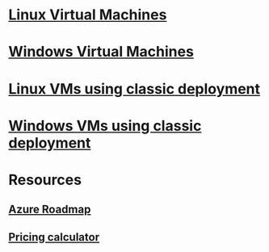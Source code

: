 # [Linux Virtual Machines](linux/overview.md)
# [Windows Virtual Machines](windows/overview.md)
# [Linux VMs using classic deployment](linux/overview.md?toc=%2fazure%2fvirtual-machines%2flinux%2fclassic%2ftoc.json)
# [Windows VMs using classic deployment](windows/overview.md?toc=%2fazure%2fvirtual-machines%2fwindows%2fclassic%2ftoc.json)

# Resources
## [Azure Roadmap](https://azure.microsoft.com/roadmap/?category=compute)
## [Pricing calculator](https://azure.microsoft.com/pricing/calculator/)
